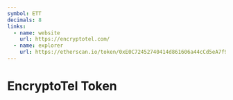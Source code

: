 ```yaml
---
symbol: ETT
decimals: 8
links:
  - name: website
    url: https://encryptotel.com/
  - name: explorer
    url: https://etherscan.io/token/0xE0C72452740414d861606a44cCd5eA7f96488278
---
```


# EncryptoTel Token
